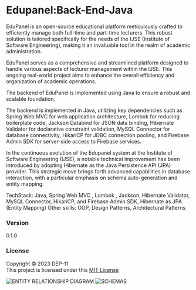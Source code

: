 # Edupanel:Back-End-Java
EduPanel is an open-source educational platform meticulously crafted to efficiently manage both full-time and part-time lecturers. This robust solution is tailored specifically for the needs of the IJSE (Institute of Software Engineering), making it an invaluable tool in the realm of academic administration.

EduPanel serves as a comprehensive and streamlined platform designed to handle various aspects of lecturer management within the IJSE. This ongoing real-world project aims to enhance the overall efficiency and organization of academic operations.

The backend of EduPanel is implemented using Java to ensure a robust and scalable foundation.

The backend is implemented in Java, utilizing key dependencies such as Spring Web MVC for web application architecture, Lombok for reducing boilerplate code, Jackson Databind for JSON data binding, Hibernate Validator for declarative constraint validation, MySQL Connector for database connectivity, HikariCP for JDBC connection pooling, and Firebase Admin SDK for server-side access to Firebase services.

In the continuous evolution of the Edupanel system at the Institute of Software Engineering (IJSE), a notable technical improvement has been introduced by adopting Hibernate as the Java Persistence API (JPA) provider. This strategic move brings forth advanced capabilities in database interaction, with a particular emphasis on schema auto-generation and entity mapping.

TechStack:
Java, Spring Web MVC , Lombok , Jackson, Hibernate Validator,
MySQL Connector, HikariCP, and Firebase Admin SDK, Hibernate as JPA (Entity Mapping)
Other skills: OOP, Design Patterns, Architectural Patterns

### Version
0.1.0

### License
Copyright &copy; 2023 DEP-11 <br>
This project is licensed under this [MIT License](License.txt)

![ENTITY RELATIONSHIP DIAGRAM](https://github.com/Isuri-IjseDevHub/EduPanel/assets/75952849/7338a53c-9fa5-491f-98b5-555bdc022f79)
![SCHEMAS](https://github.com/Isuri-IjseDevHub/EduPanel/assets/75952849/ff5070e8-226f-444b-a364-ca0f0e2d11fc)

